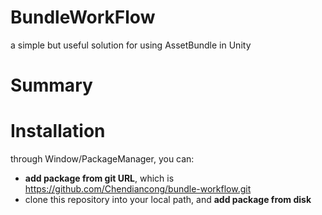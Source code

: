 # BundleWorkFlow
a simple but useful solution for using AssetBundle in Unity   

# Summary

# Installation
through Window/PackageManager, you can:   
- __add package from git URL__, which is https://github.com/Chendiancong/bundle-workflow.git
- clone this repository into your local path, and __add package from disk__
